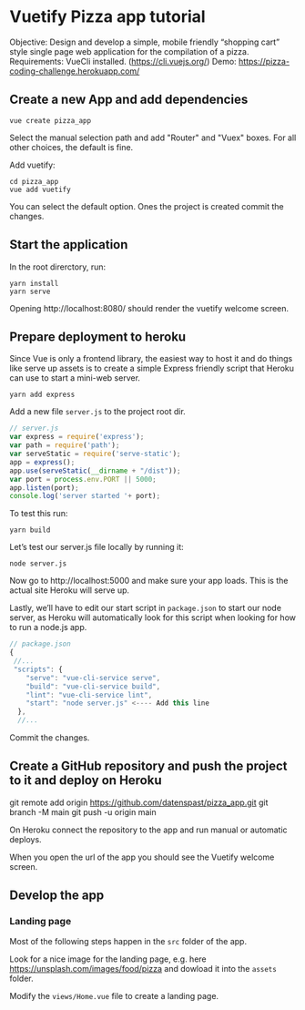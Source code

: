 
# Vuetify Pizza app tutorial
Objective: Design and develop a simple, mobile friendly “shopping cart” style single page web application for the compilation of a pizza.
Requirements: VueCli installed. (https://cli.vuejs.org/)
Demo: https://pizza-coding-challenge.herokuapp.com/


## Create a new App and add dependencies

``` console
vue create pizza_app
```
Select the manual selection path and add "Router" and "Vuex" boxes.
For all other choices, the default is fine.

Add vuetify:

``` console
cd pizza_app
vue add vuetify
```

You can select the default option.
Ones the project is created commit the changes.

## Start the application
In the root direrctory, run:

``` console
yarn install
yarn serve
```
Opening http://localhost:8080/ should render the vuetify welcome screen.

## Prepare deployment to heroku
Since Vue is only a frontend library, the easiest way to host it and do things like serve up assets is to create a simple Express friendly script that Heroku can use to start a mini-web server. 

``` console
yarn add express
```

Add a new file `server.js` to the project root dir.

```js
// server.js
var express = require('express');
var path = require('path');
var serveStatic = require('serve-static');
app = express();
app.use(serveStatic(__dirname + "/dist"));
var port = process.env.PORT || 5000;
app.listen(port);
console.log('server started '+ port);
```

To test this run:

``` console
yarn build
```

Let’s test our server.js file locally by running it:
``` console
node server.js
```
Now go to http://localhost:5000 and make sure your app loads. This is the actual site Heroku will serve up.

Lastly, we’ll have to edit our start script in `package.json` to start our node server, as Heroku will automatically look for this script when looking for how to run a node.js app.

``` js
// package.json
{
 //...
 "scripts": {
    "serve": "vue-cli-service serve",
    "build": "vue-cli-service build",
    "lint": "vue-cli-service lint",
    "start": "node server.js" <---- Add this line
  },
  //...

```

Commit the changes.


## Create a GitHub repository and push the project to it and deploy on Heroku

git remote add origin https://github.com/datenspast/pizza_app.git
git branch -M main
git push -u origin main

On Heroku connect the repository to the app and run manual or automatic deploys.

When you open the url of the app you should see the Vuetify welcome screen.

## Develop the app

### Landing page
Most of the following steps happen in the `src` folder of the app.

Look for a nice image for the landing page, e.g. here https://unsplash.com/images/food/pizza and dowload it into the `assets` folder.

Modify the `views/Home.vue` file to create a landing page.

